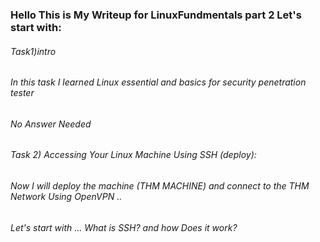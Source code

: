 ### Hello This is My Writeup for LinuxFundmentals part 2  Let's start with: 
###### Task1)intro 
###### In this task  I learned Linux essential and basics for security penetration tester  
###### No Answer Needed   
###### Task 2) Accessing Your Linux Machine Using SSH (deploy):  
###### Now I will deploy the machine (THM MACHINE) and connect to the THM Network Using OpenVPN ..
###### Let's start with ... What is SSH?  and how Does it work?  
######
######
######
######
######
######
######
######
######
######
######
###### 
###### 